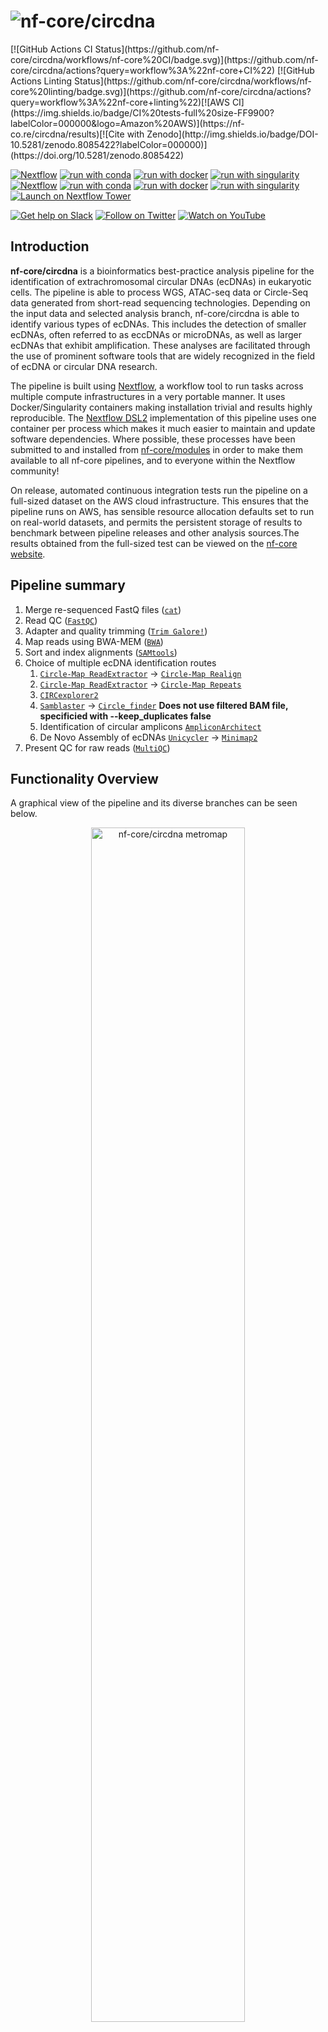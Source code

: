 <h1>
  <picture>
    <source media="(prefers-color-scheme: dark)" srcset="docs/images/nf-core-circdna_logo_dark.png">
    <img alt="nf-core/circdna" src="docs/images/nf-core-circdna_logo_light.png">
  </picture>
</h1>
[![GitHub Actions CI Status](https://github.com/nf-core/circdna/workflows/nf-core%20CI/badge.svg)](https://github.com/nf-core/circdna/actions?query=workflow%3A%22nf-core+CI%22)
[![GitHub Actions Linting Status](https://github.com/nf-core/circdna/workflows/nf-core%20linting/badge.svg)](https://github.com/nf-core/circdna/actions?query=workflow%3A%22nf-core+linting%22)[![AWS CI](https://img.shields.io/badge/CI%20tests-full%20size-FF9900?labelColor=000000&logo=Amazon%20AWS)](https://nf-co.re/circdna/results)[![Cite with Zenodo](http://img.shields.io/badge/DOI-10.5281/zenodo.8085422?labelColor=000000)](https://doi.org/10.5281/zenodo.8085422)

[![Nextflow](https://img.shields.io/badge/nextflow%20DSL2-%E2%89%A523.04.0-23aa62.svg)](https://www.nextflow.io/)
[![run with conda](http://img.shields.io/badge/run%20with-conda-3EB049?labelColor=000000&logo=anaconda)](https://docs.conda.io/en/latest/)
[![run with docker](https://img.shields.io/badge/run%20with-docker-0db7ed?labelColor=000000&logo=docker)](https://www.docker.com/)
[![run with singularity](https://img.shields.io/badge/run%20with-singularity-1d355c.svg?labelColor=000000)](https://sylabs.io/docs/)
[![Nextflow](https://img.shields.io/badge/nextflow%20DSL2-%E2%89%A523.04.0-23aa62.svg)](https://www.nextflow.io/)
[![run with conda](http://img.shields.io/badge/run%20with-conda-3EB049?logo=anaconda)](https://docs.conda.io/en/latest/)
[![run with docker](https://img.shields.io/badge/run%20with-docker-0db7ed?logo=docker)](https://www.docker.com/)
[![run with singularity](https://img.shields.io/badge/run%20with-singularity-1d355c.svg)](https://sylabs.io/docs/)
[![Launch on Nextflow Tower](https://img.shields.io/badge/Launch%20%F0%9F%9A%80-Nextflow%20Tower-%234256e7)](https://tower.nf/launch?pipeline=https://github.com/nf-core/circdna)

[![Get help on Slack](http://img.shields.io/badge/slack-nf--core%20%23circdna-4A154B?logo=slack)](https://nfcore.slack.com/channels/circdna) [![Follow on Twitter](http://img.shields.io/badge/twitter-%40nf__core-1DA1F2?logo=twitter)](https://twitter.com/nf_core) [![Watch on YouTube](http://img.shields.io/badge/youtube-nf--core-FF0000?logo=youtube)](https://www.youtube.com/c/nf-core)

## Introduction

**nf-core/circdna** is a bioinformatics best-practice analysis pipeline for the identification of extrachromosomal circular DNAs (ecDNAs) in eukaryotic cells. The pipeline is able to process WGS, ATAC-seq data or Circle-Seq data generated from short-read sequencing technologies. Depending on the input data and selected analysis branch, nf-core/circdna is able to identify various types of ecDNAs. This includes the detection of smaller ecDNAs, often referred to as eccDNAs or microDNAs, as well as larger ecDNAs that exhibit amplification. These analyses are facilitated through the use of prominent software tools that are widely recognized in the field of ecDNA or circular DNA research.

The pipeline is built using [Nextflow](https://www.nextflow.io), a workflow tool to run tasks across multiple compute infrastructures in a very portable manner. It uses Docker/Singularity containers making installation trivial and results highly reproducible. The [Nextflow DSL2](https://www.nextflow.io/docs/latest/dsl2.html) implementation of this pipeline uses one container per process which makes it much easier to maintain and update software dependencies. Where possible, these processes have been submitted to and installed from [nf-core/modules](https://github.com/nf-core/modules) in order to make them available to all nf-core pipelines, and to everyone within the Nextflow community!

On release, automated continuous integration tests run the pipeline on a full-sized dataset on the AWS cloud infrastructure. This ensures that the pipeline runs on AWS, has sensible resource allocation defaults set to run on real-world datasets, and permits the persistent storage of results to benchmark between pipeline releases and other analysis sources.The results obtained from the full-sized test can be viewed on the [nf-core website](https://nf-co.re/circdna/results).

## Pipeline summary

1. Merge re-sequenced FastQ files ([`cat`](http://www.linfo.org/cat.html))
2. Read QC ([`FastQC`](https://www.bioinformatics.babraham.ac.uk/projects/fastqc/))
3. Adapter and quality trimming ([`Trim Galore!`](https://www.bioinformatics.babraham.ac.uk/projects/trim_galore/))
4. Map reads using BWA-MEM ([`BWA`](https://github.com/lh3/bwa))
5. Sort and index alignments ([`SAMtools`](https://sourceforge.net/projects/samtools/files/samtools/))
6. Choice of multiple ecDNA identification routes
   1. [`Circle-Map ReadExtractor`](https://github.com/iprada/Circle-Map) -> [`Circle-Map Realign`](https://github.com/iprada/Circle-Map)
   1. [`Circle-Map ReadExtractor`](https://github.com/iprada/Circle-Map) -> [`Circle-Map Repeats`](https://github.com/iprada/Circle-Map)
   1. [`CIRCexplorer2`](https://circexplorer2.readthedocs.io/en/latest/)
   1. [`Samblaster`](https://github.com/GregoryFaust/samblaster) -> [`Circle_finder`](https://github.com/pk7zuva/Circle_finder) **Does not use filtered BAM file, specificied with --keep_duplicates false**
   1. Identification of circular amplicons [`AmpliconArchitect`](https://github.com/jluebeck/AmpliconArchitect)
   1. De Novo Assembly of ecDNAs [`Unicycler`](https://github.com/rrwick/Unicycler) -> [`Minimap2`](https://github.com/lh3/minimap2)
7. Present QC for raw reads ([`MultiQC`](http://multiqc.info/))

## Functionality Overview

A graphical view of the pipeline and its diverse branches can be seen below.

<p align="center">
<img src="docs/images/circdna_pipeline_metromap.png" alt="nf-core/circdna metromap" width="70%">
</p>

## Usage

> [!NOTE]
> If you are new to Nextflow and nf-core, please refer to [this page](https://nf-co.re/docs/usage/installation) on how to set-up Nextflow. Make sure to [test your setup](https://nf-co.re/docs/usage/introduction#how-to-run-a-pipeline) with `-profile test` before running the workflow on actual data.

First, prepare a samplesheet with your input data that looks as follows:

`samplesheet.csv`:

`FASTQ` input data:

```csv
sample,fastq_1,fastq_2
CONTROL_REP1,AEG588A1_S1_L002_R1_001.fastq.gz,AEG588A1_S1_L002_R2_001.fastq.gz
```

`BAM` input data:

```csv
sample,bam
CONTROL_REP1,AEG588A1_S1_L002_R1_001.bam
```

Each row represents a pair of fastq files (paired end) or a single bam file generated from paired-end reads.

Now, you can run the pipeline using:

```bash
   nextflow run nf-core/circdna --input samplesheet.csv --outdir <OUTDIR> --genome GRCh38 -profile <docker/singularity/podman/shifter/charliecloud/conda/institute> --circle_identifier <CIRCLE_IDENTIFIER> --input_format <"FASTQ"/"BAM">
```

## Available ecDNA identifiers

Please specify the parameter `circle_identifier` depending on the pipeline branch used for circular DNA identifaction. Please note that some branches/software are only tested with specific NGS data sets.

### Identification of putative ecDNA junctions with ATAC-seq or Circle-seq data

> `circle_finder` uses [Circle_finder](https://github.com/pk7zuva/Circle_finder) > `circexplorer2` uses [CIRCexplorer2](https://circexplorer2.readthedocs.io/en/latest/) > `circle_map_realign` uses [Circle-Map Realign](https://github.com/iprada/Circle-Map) > `circle_map_repeats` uses [Circle-Map Repeats](https://github.com/iprada/Circle-Map) for the identification of repetetive ecDNA

### Identification of amplified ecDNAs with WGS data

> `ampliconarchitect` uses [AmpliconArchitect](https://github.com/jluebeck/AmpliconArchitect)

### De novo assembly of ecDNAs with Circle-seq data

> `unicycler` uses [Unicycler](https://github.com/rrwick/Unicycler) for de novo assembly of ecDNAs and [Minimap2](https://github.com/lh3/minimap2) for accurate mapping of the identified circular sequences.

> [!WARNING]
> Please provide pipeline parameters via the CLI or Nextflow `-params-file` option. Custom config files including those provided by the `-c` Nextflow option can be used to provide any configuration _**except for parameters**_;
> see [docs](https://nf-co.re/usage/configuration#custom-configuration-files).

For more details and further functionality, please refer to the [usage documentation](https://nf-co.re/circdna/usage) and the [parameter documentation](https://nf-co.re/circdna/parameters).

## Pipeline output

To see the results of an example test run with a full size dataset refer to the [results](https://nf-co.re/circdna/results) tab on the nf-core website pipeline page.
For more details about the output files and reports, please refer to the
[output documentation](https://nf-co.re/circdna/output).

## Credits

nf-core/circdna was originally written by [Daniel Schreyer](https://github.com/DSchreyer), University of Glasgow, Institute of Cancer Sciences, Peter Bailey Lab.

We thank the following people for their extensive assistance in the development of this pipeline:

- Sébastian Guizard: Review and Discussion of Pipeline
- Alex Peltzer: Code Review
- Phil Ewels: Help in setting up the pipeline repository and directing the pipeline development
- nf-core community: Answering all nextflow and nf-core related questions
- Peter Bailey: Discussion of Software and Pipeline Architecture

This pipeline has been developed by Daniel Schreyer as part of the PRECODE project. PRECODE received funding from the European Union’s Horizon 2020 Research and Innovation Program under the Marie Skłodowska-Curie grant agreement No 861196.

## Contributions and Support

If you would like to contribute to this pipeline, please see the [contributing guidelines](.github/CONTRIBUTING.md).

For further information or help, don't hesitate to get in touch on the [Slack `#circdna` channel](https://nfcore.slack.com/channels/circdna) (you can join with [this invite](https://nf-co.re/join/slack)).

## Citations

If you use nf-core/circdna for your analysis, please cite it using the following doi: [10.5281/zenodo.6685250](https://doi.org/10.5281/zenodo.6685250)

An extensive list of references for the tools used by the pipeline can be found in the [`CITATIONS.md`](CITATIONS.md) file.

You can cite the `nf-core` publication as follows:

> **The nf-core framework for community-curated bioinformatics pipelines.**
>
> Philip Ewels, Alexander Peltzer, Sven Fillinger, Harshil Patel, Johannes Alneberg, Andreas Wilm, Maxime Ulysse Garcia, Paolo Di Tommaso & Sven Nahnsen.
>
> _Nat Biotechnol._ 2020 Feb 13. doi: [10.1038/s41587-020-0439-x](https://dx.doi.org/10.1038/s41587-020-0439-x).
